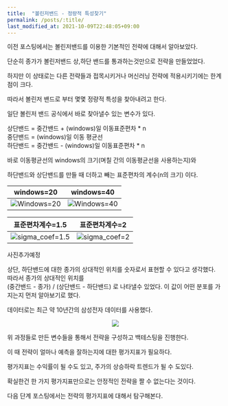 ```yaml
---
title:  "볼린저밴드 - 정량적 특성찾기" 
permalink: /posts/:title/
last_modified_at: 2021-10-09T22:48:05+09:00
---
```


이전 포스팅에서는 볼린저밴드를 이용한 기본적인 전략에 대해서 알아보았다.

단순히 종가가 볼린저밴드 상,하단 밴드를 통과하는것만으로 전략을 만들었었다.

하지만 이 상태로는 다른 전략들과 접목시키거나 머신러닝 전략에 적용시키기에는 한계점이 크다.

따라서 볼린저 밴드로 부터 몇몇 정량적 특성을 찾아내려고 한다.

일단 볼린저 밴드 공식에서 바로 찾아낼수 있는 변수가 있다.  

상단밴드 = 중간밴드 + (windows)일 이동표준편차 * n  
중단밴드 = (windows)일 이동 평균선  
하단밴드 = 중간밴드 - (windows)일 이동표준편차 * n  


바로 이동평균선의 windows의 크기(며칠 간의 이동평균선을 사용하는지)와

하단밴드와 상단밴드를 만들 때 더하고 빼는 표준편차의 계수(n의 크기) 이다.



|windows=20|windows=40|
|:-:|:-:|
|![Windows=20]({{site.url}}/assets/images/sec_windows_20.png)|![Windows=40]({{site.url}}/assets/images/sec_windows_40.png)|

|표준편차계수=1.5|표준편차계수=2|
|:-:|:-:|
|![sigma_coef=1.5]({{site.url}}/assets/images/sec_sigmacoef_1.5.png)|![sigma_coef=2]({{site.url}}/assets/images/sec_sigmacoef_2.png)|


사진추가예정  


상단, 하단밴드에 대한 종가의 상대적인 위치를 숫자로서 표현할 수 있다고 생각했다.  
따라서 종가의 상대적인 위치를  
(중간밴드 - 종가) / (상단밴드 - 하단밴드)
로 나타낼수 있었다. 이 값이 어떤 분포를 가지는지 먼저 알아보기로 했다.  

데이터로는 최근 약 10년간의 삼성전자 데이터를 사용했다.  


<p align="center"><img src="{{site.url}}/assets/images/samsung_score_distribution.png"></p>




위 과정들로 만든 변수들을 통해서 전략을 구성하고 백테스팅을 진행한다.

이 때 전략이 얼마나 예측을 잘하는지에 대한 평가지표가 필요하다.

평가지표는 수익률이 될 수도 있고, 주가의 상승하락 트렌드가 될 수 도있다.

확실한건 한 가지 평가지표만으로는 안정적인 전략을 짤 수 없는다는 것이다.

다음 단계 포스팅에서는 전략의 평가지표에 대해서 탐구해본다.






